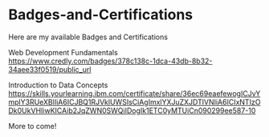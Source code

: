# Badges-and-Certifications
Here are my available Badges and Certifications

Web Development Fundamentals
https://www.credly.com/badges/378c138c-1dca-43db-8b32-34aee33f0519/public_url

Introduction to Data Concepts
https://skills.yourlearning.ibm.com/certificate/share/36ec69eaefewogICJvYmplY3RUeXBlIiA6ICJBQ1RJVklUWSIsCiAgImxlYXJuZXJDTlVNIiA6ICIxNTIzODk0UkVHIiwKICAib2JqZWN0SWQiIDogIk1ETC0yMTUiCn090299ee587-10

More to come!
